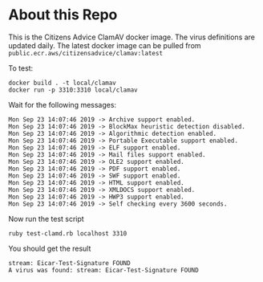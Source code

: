 # About this Repo

This is the Citizens Advice ClamAV docker image. The virus definitions are updated daily. The latest docker image can be pulled from `public.ecr.aws/citizensadvice/clamav:latest`

To test:

    docker build . -t local/clamav
    docker run -p 3310:3310 local/clamav

Wait for the following messages:

    Mon Sep 23 14:07:46 2019 -> Archive support enabled.
    Mon Sep 23 14:07:46 2019 -> BlockMax heuristic detection disabled.
    Mon Sep 23 14:07:46 2019 -> Algorithmic detection enabled.
    Mon Sep 23 14:07:46 2019 -> Portable Executable support enabled.
    Mon Sep 23 14:07:46 2019 -> ELF support enabled.
    Mon Sep 23 14:07:46 2019 -> Mail files support enabled.
    Mon Sep 23 14:07:46 2019 -> OLE2 support enabled.
    Mon Sep 23 14:07:46 2019 -> PDF support enabled.
    Mon Sep 23 14:07:46 2019 -> SWF support enabled.
    Mon Sep 23 14:07:46 2019 -> HTML support enabled.
    Mon Sep 23 14:07:46 2019 -> XMLDOCS support enabled.
    Mon Sep 23 14:07:46 2019 -> HWP3 support enabled.
    Mon Sep 23 14:07:46 2019 -> Self checking every 3600 seconds.

Now run the test script

    ruby test-clamd.rb localhost 3310

You should get the result

    stream: Eicar-Test-Signature FOUND
    A virus was found: stream: Eicar-Test-Signature FOUND
